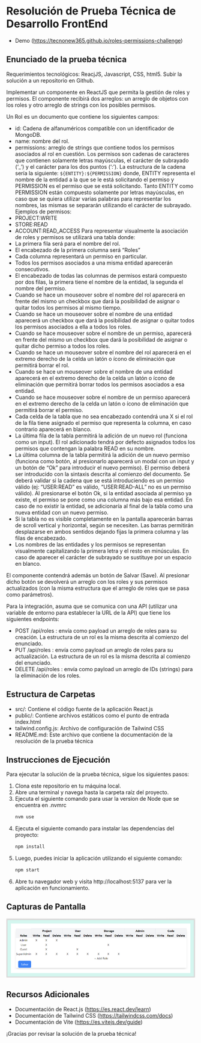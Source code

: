 # Resolución de Prueba Técnica de Desarrollo FrontEnd 

- Demo (https://tecnonew365.github.io/roles-permissions-challenge)

## Enunciado de la prueba técnica 

Requerimientos tecnológicos: ReacjJS, Javascript, CSS, html5. Subir la solución a un repositorio en Github.

Implementar un componente en ReactJS que permita la gestión de roles y permisos.
El componente recibirá dos arreglos: un arreglo de objetos con los roles y otro arreglo de strings con los posibles permisos.

Un Rol es un documento que contiene los siguientes campos:
 - id: Cadena de alfanuméricos compatible con un identificador de MongoDB.
 - name: nombre del rol.
 - permissions: arreglo de strings que contiene todos los permisos asociados al rol en cuestión.
Los permisos son cadenas de caracteres que contienen solamente letras mayúsculas, el carácter de subrayado (‘_’) y el carácter para los dos puntos (‘:’). La estructura de la cadena sería la siguiente: `${ENTITY}:${PERMISSION}` donde, ENTITY representa el nombre de la entidad a la que se le está solicitando el permiso y PERMISSION es el permiso que se está solicitando. Tanto ENTITY como PERMISSION están compuesto solamente por letras mayúsculas, en caso que se quiera utilizar varias palabras para representar los nombres, las mismas se separarán utilizando el carácter de subrayado. Ejemplos de permisos:
 - PROJECT:WRITE
 - STORE:READ
 - ACCOUNT:READ_ACCESS
Para representar visualmente la asociación de roles y permisos se utilizará una tabla donde:
 - La primera fila será para el nombre del rol.
 - El encabezado de la primera columna será “Roles”
 - Cada columna representará un permiso en particular.
 - Todos los permisos asociados a una misma entidad aparecerán consecutivos.
 - El encabezado de todas las columnas de permisos estará compuesto por dos filas, la primera tiene el nombre de la entidad, la segunda el nombre del permiso.
 - Cuando se hace un mouseover sobre el nombre del rol aparecerá en frente del mismo un checkbox que dará la posibilidad de asignar o quitar todos los permisos al mismo tiempo.
 - Cuando se hace un mouseover sobre el nombre de una entidad aparecerá un checkbox que dará la posibilidad de asignar o quitar todos los permisos asociados a ella a todos los roles.
 - Cuando se hace mouseover sobre el nombre de un permiso, aparecerá en frente del mismo un checkbox que dará la posibilidad de asignar o quitar dicho permiso a todos los roles.
 - Cuando se hace un mouseover sobre el nombre del rol aparecerá en el extremo derecho de la celda un latón o ícono de eliminación que permitirá borrar el rol.
 - Cuando se hace un mouseover sobre el nombre de una entidad aparecerá en el extremo derecho de la celda un latón o ícono de eliminación que permitirá borrar todos los permisos asociados a esa entidad.
 - Cuando se hace mouseover sobre el nombre de un permiso aparecerá en el extremo derecho de la celda un latón o ícono de eliminación que permitirá borrar el permiso.
 - Cada celda de la tabla que no sea encabezado contendrá una X si el rol de la fila tiene asignado el permiso que representa la columna, en caso contrario aparecerá en blanco.
 - La última fila de la tabla permitirá la adición de un nuevo rol (funciona como un input). El rol adicionado tendrá por defecto asignados todos los permisos que contengan la palabra READ en su nombre.
 - La última columna de la tabla permitirá la adición de un nuevo permiso (funciona como botón, al presionarlo aparecerá un modal con un input y un botón de “Ok” para introducir el nuevo permiso). El permiso deberá ser introducido con la sintaxis descrita al comienzo del documento. Se deberá validar si la cadena que se está introduciendo es un permiso válido (ej: “USER:READ” es válido, “USER:READ-ALL” no es un permiso válido). Al presionarse el botón Ok, si la entidad asociada al permiso ya existe, el permiso se pone como una columna más bajo esa entidad. En caso de no existir la entidad, se adicionaría al final de la tabla como una nueva entidad con un nuevo permiso.
 - Si la tabla no es visible completamente en la pantalla aparecerán barras de scroll vertical y horizontal, según se necesiten. Las barras permitirán desplazarse en ambos sentidos dejando fijas la primera columna y las filas de encabezado.
 - Los nombres de las entidades y los permisos se representan visualmente capitalizando la primera letra y el resto en minúsculas. En caso de aparecer el carácter de subrayado se sustituye por un espacio en blanco.

El componente contendrá además un botón de Salvar (Save). Al presionar dicho botón se devolverá un arreglo con los roles y sus permisos actualizados (con la misma estructura que el arreglo de roles que se pasa como parámetros).

Para la integración, asuma que se comunica con una API (utilizar una variable de entorno para establecer la URL de la API) que tiene los siguientes endpoints:
 - POST /api/roles : envía como payload un arreglo de roles para su creación. La estructura de un rol es la misma descrita al comienzo del enunciado.
 - PUT /api/roles : envía como payload un arreglo de roles para su actualización. La estructura de un rol es la misma descrita al comienzo del enunciado.
 - DELETE /api/roles : envía como payload un arreglo de IDs (strings) para la eliminación de los roles.

## Estructura de Carpetas

- src/: Contiene el código fuente de la aplicación React.js
- public/: Contiene archivos estáticos como el punto de entrada index.html
- tailwind.config.js: Archivo de configuración de Tailwind CSS
- README.md: Este archivo que contiene la documentación de la resolución de la prueba técnica

## Instrucciones de Ejecución

Para ejecutar la solución de la prueba técnica, sigue los siguientes pasos:
1. Clona este repositorio en tu máquina local.
2. Abre una terminal y navega hasta la carpeta raíz del proyecto.
3. Ejecuta el siguiente comando para usar la version de Node que se encuentra en .nvmrc
    ```bash
    nvm use
    ```
4. Ejecuta el siguiente comando para instalar las dependencias del proyecto:
   ```bash
   npm install
   ```
5. Luego, puedes iniciar la aplicación utilizando el siguiente comando:
   ```bash
   npm start
   ```
6. Abre tu navegador web y visita http://localhost:5137 para ver la aplicación en funcionamiento.

## Capturas de Pantalla

![Tabla de Ejemplo]('../../table.png)

## Recursos Adicionales

- Documentación de React.js (https://es.react.dev/learn)
- Documentación de Tailwind CSS (https://tailwindcss.com/docs)
- Documentación de Vite (https://es.vitejs.dev/guide)

¡Gracias por revisar la solución de la prueba técnica!
